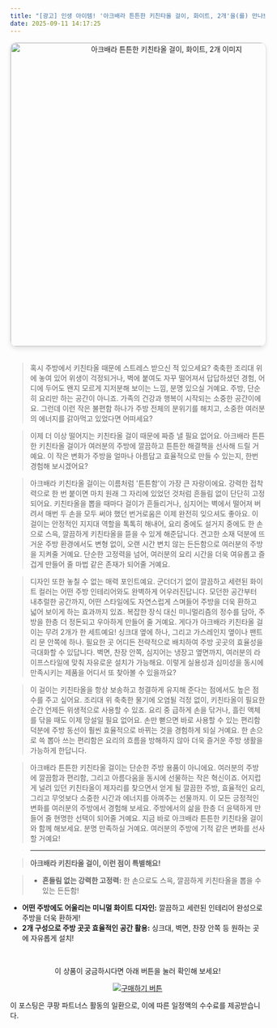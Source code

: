```yaml
---
title: "[광고] 인생 아이템! '아크배라 튼튼한 키친타올 걸이, 화이트, 2개'을(를) 만나보세요."
date: 2025-09-11 14:17:25
---
```


<div align="center">
    <a href="https://link.coupang.com/re/AFFSDP?lptag=AF8916626&pageKey=8437505014&itemId=24561129343&vendorItemId=90790465855&traceid=V0-153-3b6be4be1d247e78&clickBeacon=feba6c30-8f19-11f0-91e4-9a6c86d68e01%7E3&requestid=20250911231705885047791082&token=31850C%7CMIXED" target="_blank">
        <img src="https://ads-partners.coupang.com/image1/UriRMNqtXohrbkXEUrD8GcheEL4HDmMYyICLWMANUHss0MXNVr7LysLOI7vPBsRQX-My5yccA4JSbwyy1CuqJpLgU0oNfbTjmQkfTbfsPnKgEiPGVaI67TAhVUCmh2-xb-gt_WFldVLCoGoS5XrwkreazomVi6UBDiOcQijjmhL85AUM3HcDJPCK1MFyLcwIMWNnNuKDW8qp-7te4NX4B5QF3lBurX_JBgMsn41Gh8NLQPZAEdLXmYZoBOOzPD_C0HLK03AHrdvr-Qks_crhq743uCoz04hhoay7-YBjg5g7g93eAdVNFRk=" alt="아크배라 튼튼한 키친타올 걸이, 화이트, 2개 이미지" width="600" style="max-width: 100%; height: auto; border-radius: 12px; border: 1px solid #e0e0e0; box-shadow: 0 4px 8px rgba(0,0,0,0.1);">
    </a>
</div>
<br>

> 혹시 주방에서 키친타올 때문에 스트레스 받으신 적 있으세요? 축축한 조리대 위에 놓여 있어 위생이 걱정되거나, 벽에 붙여도 자꾸 떨어져서 답답하셨던 경험, 어디에 두어도 왠지 모르게 지저분해 보이는 느낌, 분명 있으실 거예요. 주방, 단순히 요리만 하는 공간이 아니죠. 가족의 건강과 행복이 시작되는 소중한 공간이에요. 그런데 이런 작은 불편함 하나가 주방 전체의 분위기를 해치고, 소중한 여러분의 에너지를 갉아먹고 있었다면 어떠세요?

> 이제 더 이상 떨어지는 키친타올 걸이 때문에 짜증 낼 필요 없어요. 아크배라 튼튼한 키친타올 걸이가 여러분의 주방에 깔끔하고 튼튼한 해결책을 선사해 드릴 거예요. 이 작은 변화가 주방을 얼마나 아름답고 효율적으로 만들 수 있는지, 한번 경험해 보시겠어요?

> 아크배라 키친타올 걸이는 이름처럼 '튼튼함'이 가장 큰 자랑이에요. 강력한 접착력으로 한 번 붙이면 마치 원래 그 자리에 있었던 것처럼 흔들림 없이 단단히 고정되어요. 키친타올을 뽑을 때마다 걸이가 흔들리거나, 심지어는 벽에서 떨어져 버려서 매번 두 손을 모두 써야 했던 번거로움은 이제 완전히 잊으셔도 좋아요. 이 걸이는 안정적인 지지대 역할을 톡톡히 해내어, 요리 중에도 설거지 중에도 한 손으로 스윽, 깔끔하게 키친타올을 뜯을 수 있게 해준답니다. 견고한 소재 덕분에 뜨거운 주방 환경에서도 변형 없이, 오랜 시간 변치 않는 든든함으로 여러분의 주방을 지켜줄 거예요. 단순한 고정력을 넘어, 여러분의 요리 시간을 더욱 여유롭고 즐겁게 만들어 줄 마법 같은 존재가 되어줄 거예요.

> 디자인 또한 놓칠 수 없는 매력 포인트예요. 군더더기 없이 깔끔하고 세련된 화이트 컬러는 어떤 주방 인테리어와도 완벽하게 어우러진답니다. 모던한 공간부터 내추럴한 공간까지, 어떤 스타일에도 자연스럽게 스며들어 주방을 더욱 환하고 넓어 보이게 하는 효과까지 있죠. 복잡한 장식 대신 미니멀리즘의 정수를 담아, 주방을 한층 더 정돈되고 우아하게 만들어 줄 거예요. 게다가 아크배라 키친타올 걸이는 무려 2개가 한 세트예요! 싱크대 옆에 하나, 그리고 가스레인지 옆이나 팬트리 문 안쪽에 하나. 필요한 곳 어디든 전략적으로 배치하여 주방 곳곳의 효율성을 극대화할 수 있답니다. 벽면, 찬장 안쪽, 심지어는 냉장고 옆면까지, 여러분의 라이프스타일에 맞춰 자유로운 설치가 가능해요. 이렇게 실용성과 심미성을 동시에 만족시키는 제품을 어디서 또 찾아볼 수 있을까요?

> 이 걸이는 키친타올을 항상 보송하고 청결하게 유지해 준다는 점에서도 높은 점수를 주고 싶어요. 조리대 위 축축한 물기에 오염될 걱정 없이, 키친타올이 필요한 순간 언제든 위생적으로 사용할 수 있죠. 요리 중 급하게 손을 닦거나, 흘린 액체를 닦을 때도 이제 망설일 필요 없어요. 손만 뻗으면 바로 사용할 수 있는 편리함 덕분에 주방 동선이 훨씬 효율적으로 바뀌는 것을 경험하게 되실 거예요. 한 손으로 쓱 뽑아 쓰는 편리함은 요리의 흐름을 방해하지 않아 더욱 즐거운 주방 생활을 가능하게 한답니다.

> 아크배라 튼튼한 키친타올 걸이는 단순한 주방 용품이 아니에요. 여러분의 주방에 깔끔함과 편리함, 그리고 아름다움을 동시에 선물하는 작은 혁신이죠. 어지럽게 널려 있던 키친타올이 제자리를 찾으면서 얻게 될 깔끔한 주방, 효율적인 요리, 그리고 무엇보다 소중한 시간과 에너지를 아껴주는 선물까지. 이 모든 긍정적인 변화를 여러분의 주방에서 경험해 보세요. 주방에서의 삶을 한층 더 윤택하게 만들어 줄 현명한 선택이 되어줄 거예요. 지금 바로 아크배라 튼튼한 키친타올 걸이와 함께 해보세요. 분명 만족하실 거예요. 여러분의 주방에 기적 같은 변화를 선사할 거예요!

> ---

> **아크배라 키친타올 걸이, 이런 점이 특별해요!**

> *   **흔들림 없는 강력한 고정력:** 한 손으로도 스윽, 깔끔하게 키친타올을 뽑을 수 있는 든든함!
*   **어떤 주방에도 어울리는 미니멀 화이트 디자인:** 깔끔하고 세련된 인테리어 완성으로 주방을 더욱 환하게!
*   **2개 구성으로 주방 곳곳 효율적인 공간 활용:** 싱크대, 벽면, 찬장 안쪽 등 원하는 곳에 자유롭게 설치!



<br>

<div align="center">
  <p>이 상품이 궁금하시다면 아래 버튼을 눌러 확인해 보세요!</p>
  <a href="https://link.coupang.com/re/AFFSDP?lptag=AF8916626&pageKey=8437505014&itemId=24561129343&vendorItemId=90790465855&traceid=V0-153-3b6be4be1d247e78&clickBeacon=feba6c30-8f19-11f0-91e4-9a6c86d68e01%7E3&requestid=20250911231705885047791082&token=31850C%7CMIXED" target="_blank">
    <img src="https://img.shields.io/badge/지금 바로 구매하기-FF5722?style=for-the-badge&logo=coupa&logoColor=white" alt="구매하기 버튼">
  </a>
</div>

이 포스팅은 쿠팡 파트너스 활동의 일환으로, 이에 따른 일정액의 수수료를 제공받습니다.
